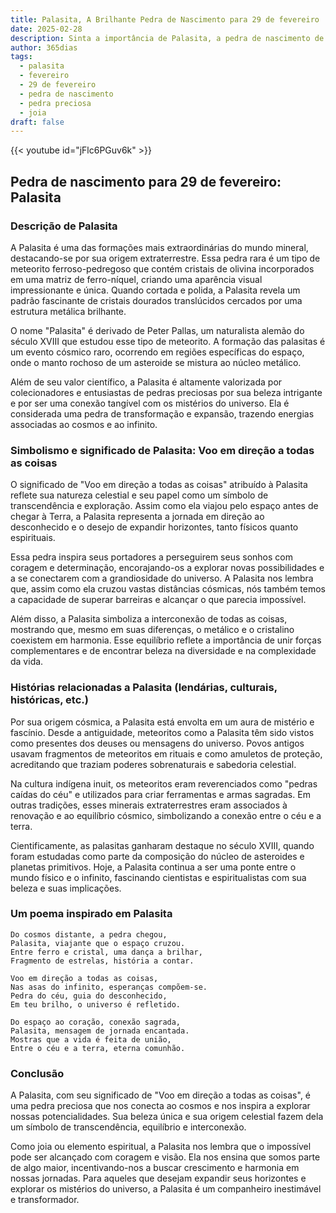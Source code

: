 ```yaml
---
title: Palasita, A Brilhante Pedra de Nascimento para 29 de fevereiro
date: 2025-02-28
description: Sinta a importância de Palasita, a pedra de nascimento de 29 de fevereiro que simboliza Voo em direção a todas as coisas. Deixe que sua beleza e significado iluminem seu dia.
author: 365dias
tags:
  - palasita
  - fevereiro
  - 29 de fevereiro
  - pedra de nascimento
  - pedra preciosa
  - joia
draft: false
---
```


{{< youtube id="jFlc6PGuv6k" >}}

## Pedra de nascimento para 29 de fevereiro: Palasita

### Descrição de Palasita

A Palasita é uma das formações mais extraordinárias do mundo mineral, destacando-se por sua origem extraterrestre. Essa pedra rara é um tipo de meteorito ferroso-pedregoso que contém cristais de olivina incorporados em uma matriz de ferro-níquel, criando uma aparência visual impressionante e única. Quando cortada e polida, a Palasita revela um padrão fascinante de cristais dourados translúcidos cercados por uma estrutura metálica brilhante.

O nome "Palasita" é derivado de Peter Pallas, um naturalista alemão do século XVIII que estudou esse tipo de meteorito. A formação das palasitas é um evento cósmico raro, ocorrendo em regiões específicas do espaço, onde o manto rochoso de um asteroide se mistura ao núcleo metálico.

Além de seu valor científico, a Palasita é altamente valorizada por colecionadores e entusiastas de pedras preciosas por sua beleza intrigante e por ser uma conexão tangível com os mistérios do universo. Ela é considerada uma pedra de transformação e expansão, trazendo energias associadas ao cosmos e ao infinito.

### Simbolismo e significado de Palasita: Voo em direção a todas as coisas

O significado de "Voo em direção a todas as coisas" atribuído à Palasita reflete sua natureza celestial e seu papel como um símbolo de transcendência e exploração. Assim como ela viajou pelo espaço antes de chegar à Terra, a Palasita representa a jornada em direção ao desconhecido e o desejo de expandir horizontes, tanto físicos quanto espirituais.

Essa pedra inspira seus portadores a perseguirem seus sonhos com coragem e determinação, encorajando-os a explorar novas possibilidades e a se conectarem com a grandiosidade do universo. A Palasita nos lembra que, assim como ela cruzou vastas distâncias cósmicas, nós também temos a capacidade de superar barreiras e alcançar o que parecia impossível.

Além disso, a Palasita simboliza a interconexão de todas as coisas, mostrando que, mesmo em suas diferenças, o metálico e o cristalino coexistem em harmonia. Esse equilíbrio reflete a importância de unir forças complementares e de encontrar beleza na diversidade e na complexidade da vida.

### Histórias relacionadas a Palasita (lendárias, culturais, históricas, etc.)

Por sua origem cósmica, a Palasita está envolta em um aura de mistério e fascínio. Desde a antiguidade, meteoritos como a Palasita têm sido vistos como presentes dos deuses ou mensagens do universo. Povos antigos usavam fragmentos de meteoritos em rituais e como amuletos de proteção, acreditando que traziam poderes sobrenaturais e sabedoria celestial.

Na cultura indígena inuit, os meteoritos eram reverenciados como "pedras caídas do céu" e utilizados para criar ferramentas e armas sagradas. Em outras tradições, esses minerais extraterrestres eram associados à renovação e ao equilíbrio cósmico, simbolizando a conexão entre o céu e a terra.

Cientificamente, as palasitas ganharam destaque no século XVIII, quando foram estudadas como parte da composição do núcleo de asteroides e planetas primitivos. Hoje, a Palasita continua a ser uma ponte entre o mundo físico e o infinito, fascinando cientistas e espiritualistas com sua beleza e suas implicações.

### Um poema inspirado em Palasita

```
Do cosmos distante, a pedra chegou,  
Palasita, viajante que o espaço cruzou.  
Entre ferro e cristal, uma dança a brilhar,  
Fragmento de estrelas, história a contar.  

Voo em direção a todas as coisas,  
Nas asas do infinito, esperanças compõem-se.  
Pedra do céu, guia do desconhecido,  
Em teu brilho, o universo é refletido.  

Do espaço ao coração, conexão sagrada,  
Palasita, mensagem de jornada encantada.  
Mostras que a vida é feita de união,  
Entre o céu e a terra, eterna comunhão.  
```

### Conclusão

A Palasita, com seu significado de "Voo em direção a todas as coisas", é uma pedra preciosa que nos conecta ao cosmos e nos inspira a explorar nossas potencialidades. Sua beleza única e sua origem celestial fazem dela um símbolo de transcendência, equilíbrio e interconexão.

Como joia ou elemento espiritual, a Palasita nos lembra que o impossível pode ser alcançado com coragem e visão. Ela nos ensina que somos parte de algo maior, incentivando-nos a buscar crescimento e harmonia em nossas jornadas. Para aqueles que desejam expandir seus horizontes e explorar os mistérios do universo, a Palasita é um companheiro inestimável e transformador.